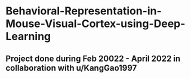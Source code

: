 # Behavioral-Representation-in-Mouse-Visual-Cortex-using-Deep-Learning

## Project done during Feb 20022 - April 2022 in collaboration with u/KangGao1997

